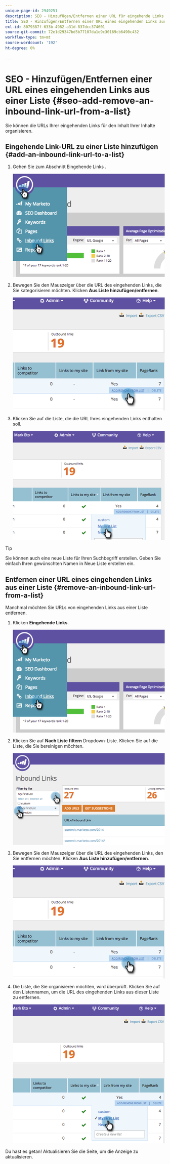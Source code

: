```yaml
---
unique-page-id: 2949251
description: SEO - Hinzufügen/Entfernen einer URL für eingehende Links aus einer Liste - Marketo Docs - Produktdokumentation
title: SEO - Hinzufügen/Entfernen einer URL eines eingehenden Links aus einer Liste
exl-id: 8079387f-633b-4982-a31d-837dcc374601
source-git-commit: 72e1d29347bd5b77107da1e9c30169cb6490c432
workflow-type: tm+mt
source-wordcount: '192'
ht-degree: 0%

---
```


# SEO - Hinzufügen/Entfernen einer URL eines eingehenden Links aus einer Liste {#seo-add-remove-an-inbound-link-url-from-a-list}

Sie können die URLs Ihrer eingehenden Links für den Inhalt Ihrer Inhalte organisieren.

## Eingehende Link-URL zu einer Liste hinzufügen {#add-an-inbound-link-url-to-a-list}

1. Gehen Sie zum Abschnitt Eingehende Links .

   ![](assets/image2014-11-20-18-3a27-3a27.png)

1. Bewegen Sie den Mauszeiger über die URL des eingehenden Links, die Sie kategorisieren möchten. Klicken **Aus Liste hinzufügen/entfernen**.

   ![](assets/image2014-11-20-18-3a27-3a40.png)

1. Klicken Sie auf die Liste, die die URL Ihres eingehenden Links enthalten soll.

   ![](assets/image2014-11-20-18-3a28-3a18.png)

>[!TIP]
>
>Sie können auch eine neue Liste für Ihren Suchbegriff erstellen. Geben Sie einfach Ihren gewünschten Namen in Neue Liste erstellen ein.

## Entfernen einer URL eines eingehenden Links aus einer Liste {#remove-an-inbound-link-url-from-a-list}

Manchmal möchten Sie URLs von eingehenden Links aus einer Liste entfernen.

1. Klicken **Eingehende Links**.

   ![](assets/image2014-11-20-18-3a28-3a41.png)

1. Klicken Sie auf **Nach Liste filtern** Dropdown-Liste. Klicken Sie auf die Liste, die Sie bereinigen möchten.

   ![](assets/image2014-11-20-18-3a28-3a57.png)

1. Bewegen Sie den Mauszeiger über die URL des eingehenden Links, den Sie entfernen möchten. Klicken **Aus Liste hinzufügen/entfernen**.

   ![](assets/image2014-11-20-18-3a29-3a56.png)

1. Die Liste, die Sie organisieren möchten, wird überprüft. Klicken Sie auf den Listennamen, um die URL des eingehenden Links aus dieser Liste zu entfernen.

   ![](assets/image2014-11-20-18-3a30-3a10.png)

Du hast es getan! Aktualisieren Sie die Seite, um die Anzeige zu aktualisieren.
